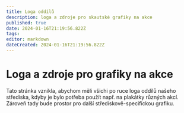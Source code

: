 ```yaml
---
title: Loga oddílů
description: loga a zdroje pro skautské grafiky na akce
published: true
date: 2024-01-16T21:19:56.822Z
tags: 
editor: markdown
dateCreated: 2024-01-16T21:19:56.822Z
---
```


# Loga a zdroje pro grafiky na akce
Tato stránka vznikla, abychom měli všichi po ruce loga oddílů našeho střediska, kdyby je bylo potřeba použít např. na plakátky různých akcí. Zároveň tady bude prostor pro další střediskově-specifickou grafiku.